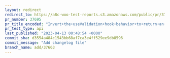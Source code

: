 ```yaml
---
layout: redirect
redirect_to: https://a8c-woo-test-reports.s3.amazonaws.com/public/pr/37695/api/index.html
pr_number: 37695
pr_title_encoded: "Invert+the+useValidation+hook+behavior+to+return+an+error+instead+of+a+boolean+value"
pr_test_type: api
last_published: "2023-04-13 00:48:54 +0000"
commit_sha: d3554a484c1543bb68af7ca3e4ff529ee9db8596
commit_message: "Add changelog file"
branch_name: add/37663
---
```

